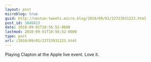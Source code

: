 ```yaml
---
layout: post
microblog: true
guid: http://vmstan-tweets.micro.blog/2010/09/01/22723931223.html
post_id: 3046823
date: 2010-09-01T10:56:52-0600
lastmod: 2010-09-01T10:56:52-0600
type: post
url: /2010/09/01/22723931223.html
---
```

Playing Clapton at the Apple live event. Love it.
